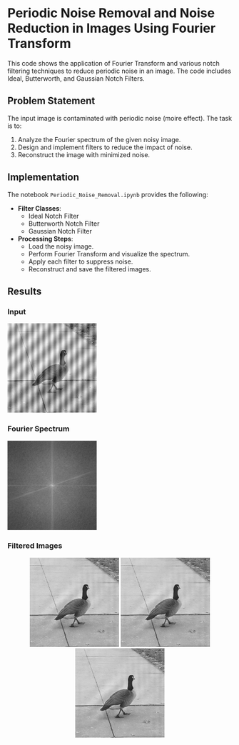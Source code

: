 # Periodic Noise Removal and Noise Reduction in Images Using Fourier Transform
This code shows the application of Fourier Transform and various notch filtering techniques to reduce periodic noise in an image.
The code includes Ideal, Butterworth, and Gaussian Notch Filters.

## Problem Statement
The input image is contaminated with periodic noise (moire effect). The task is to:
1. Analyze the Fourier spectrum of the given noisy image.
2. Design and implement filters to reduce the impact of noise.
3. Reconstruct the image with minimized noise.

## Implementation
The notebook `Periodic_Noise_Removal.ipynb` provides the following:
- **Filter Classes**:
  - Ideal Notch Filter
  - Butterworth Notch Filter
  - Gaussian Notch Filter
- **Processing Steps**:
  - Load the noisy image.
  - Perform Fourier Transform and visualize the spectrum.
  - Apply each filter to suppress noise.
  - Reconstruct and save the filtered images.

## Results
### Input
<img src="images/duck.jpg" alt="Noisy Image" width="200">

### Fourier Spectrum
<img src="images/dft_duck.png" alt="Fourier Spectrum" width="200">

### Filtered Images
<p align="center">
  <img src="images/ideal_notch_filtered_duck_img.png" alt="Ideal Notch Filter" width="200">
  <img src="images/butterworth_notch_filtered_duck_img.png" alt="Butterworth Notch Filter" width="200">
  <img src="images/gaussian_notch_filtered_duck_img.png" alt="Gaussian Notch Filter" width="200">
</p>


